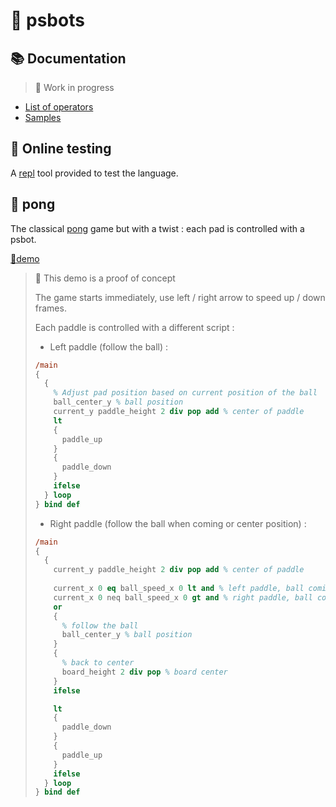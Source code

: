 # 🤖 psbots

## 📚 Documentation

> 🚧 Work in progress

* [List of operators](OPERATORS.md)
* [Samples](SAMPLES.md)

## 🧪 Online testing

A [repl](repl/index.html) tool provided to test the language.

## 🏓 pong

The classical [pong](https://en.wikipedia.org/wiki/Pong) game but with a twist : each pad is controlled with a psbot.

[🔗demo](pong/index.html)

> 🚧 This demo is a proof of concept
>
> The game starts immediately, use left / right arrow to speed up / down frames.
> 
> Each paddle is controlled with a different script :
>
> * Left paddle (follow the ball) :
> ```postscript
> /main
> {
>   {
>     % Adjust pad position based on current position of the ball
>     ball_center_y % ball position
>     current_y paddle_height 2 div pop add % center of paddle
>     lt
>     {
>       paddle_up
>     }
>     {
>       paddle_down
>     }
>     ifelse
>   } loop
> } bind def
> ```
>
> * Right paddle (follow the ball when coming or center position) :
> ```postscript
> /main
> {
>   {
>     current_y paddle_height 2 div pop add % center of paddle
>   
>     current_x 0 eq ball_speed_x 0 lt and % left paddle, ball coming
>     current_x 0 neq ball_speed_x 0 gt and % right paddle, ball coming
>     or
>     {
>       % follow the ball
>       ball_center_y % ball position
>     }
>     {
>       % back to center
>       board_height 2 div pop % board center
>     }
>     ifelse
> 
>     lt
>     {
>       paddle_down
>     }
>     {
>       paddle_up
>     }
>     ifelse
>   } loop
> } bind def
